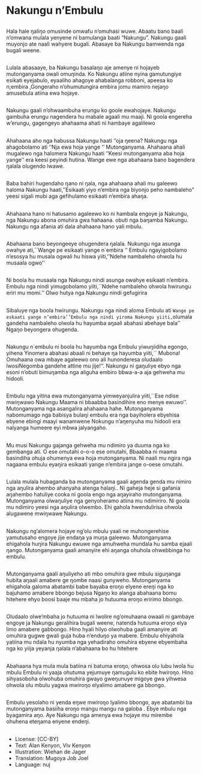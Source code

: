# Nakungu n’Embulu

##
Hala hale ŋaliŋo omusinde omwafu
n’omuhasi wuwe. Abaatu bano baali
n’omwana mulala yenyene ni
bamulanga baati “Nakungu”.
Nakungu gaali muyonjo ate naali
wahyere bugali. Abasaye ba
Nakungu bamwenda nga bugali
weene.

##
Lulala abasaaye, ba Nakungu
basalaŋo aje amenye ni hojayeb
mutonganyama owali omuŋinda.
Ko Nakungu atiine nyina
gamutungiye esikati eyejabulo,
eyaaliho ahagoye ahabalanga
robboni, apeesa ko n;embira
,Gongeraho n’ohumutungira embira
jomu mamiro nejaŋo amusebula
atiina ewa hojaye.

##
Nakungu gaali n’ohwaambuha
erungu ko goole ewahojaye.
Nakungu gambuha erungu
nagendera hu mabale agaali mu
maaji.
Ni goola engereha w’erungu,
gagengeyo ahahaama ahati ni
hambaye agalilewo

##
Ahahaana aho nga habussa
Nakungu haati ‘’oja ŋeena?
Nakungu nga ahagobolamo ati ‘’Nja
ewa hoja yange ‘’ Mutonganyama.
Ahahaana ahali mugalewo nga
halomera Nakungu haati ‘’Keesi
mutonganyama aba hoja yange’’
era keesi peyindi hutina.
Wange ewe nga abahaana bano
bagendera ŋalala olugendo lwawe.

##
Baba bahiri hugendaho ŋano ni
ŋala, nga ahahaana ahali mu
galeewo haloma
Nakungu haati,’’Esikaati yiyo
n’embira nga biyonjo peho
nambaleho” yeesi sigali mubi aga
gefihulamo esikaati n’embira
ahaŋa.

##
Ahahaana hano ni hatusamo
agaleewo ko ni hambala engoye ja
Nakungu, nga Nakungu abona
omuhira gwa hahaana.
obuti nga baŋamba Nakungu.
Nakungu nga afania ati dala
ahahaana hano yali mbulu.

##
Abahaana bano beyongeeye
ohugendera ŋalala. Nukungu nga
asunga owahye ati,``Wange pe
esikaati yange n`embira ‘’
Embulu ngayigobolamo n’esosya hu
musala ogwali hu hiswa yiiti,’’Ndehe
nambaleho ohwola hu musaala
ogwo’’

##
Ni boola hu musaala nga Nakungu
nindi asunga owahye esikaati
n’embira.
Embulu nga nindi yimugobolamo
yiiti,``Ndehe nambaleho ohwola
hwirungu eriri mu momi.’’
Olwo hutya nga Nakungu nindi
gefugirira

##
Sibaluye nga boola hwirungu.
Nakungu nga nindi aloma Embulu
ati ``Wange pe eskaati yange
n’embira’’Embulu nga nindi yiroma
Nakungu yiiti,``olumala gandeha
nambaleho olwola hu hayumba
aŋaali abahasi abehaye bala’’
Ngaŋo beyongera ohugenda.

##
Nakungu n`embulu ni boola hu
hayumba nga Embulu yiwuŋiidiha
egongo, yihena
Yinomera abahasi abaali ni behaye
ŋa hayumba yiiti,`` Mubona!
Omuhaana owa mbaye agaleewo
ono ali hunonderesa oludaalo lwosiNegomba gandehe attine mu jije!’’.
Nakungu ni gaŋuliye ebyo nga esoni
n’obuti bimuŋamba nga aliguha
embiro bbwa-a-a aja gehweha mu
hidooli.

##
Embulu nga yitina ewa
mutonganyama yimweyanjulira
yiiti,``Ese ndise mwiŋwawo
Nakungu Maama ni bbaabba
basindihire eno menye ewuwo’’.
Mutonganyama nga asangalira
ahahaana hahe. Mutonganyama
nabomumago nga babisya bulaŋi
embulu era nga bayiholera
ebyehisa ebyene ebingi maayi
wanamwene Nokungu n’aŋenyuha
mu hidooli era nalyanga humeere
eyi mbwa jalyangaho.

##
Mu musi Nakungu gajanga gehweha
mu ndimiro ya duuma nga ko
gembanga ati.
O ese omutahi o-o-o ese omutahi,
Bbaabba ni maama basindiha ohuja
ohumenya ewa hoja
mutonganyama.
Ni naali mu ngira nga nagaana
embulu eyaŋira esikaati yange
n’embira jange o-oese omutahi.

##
Lulala mulala hubaganda ba
mutonganyama gaali agenda genda
mu nimiro nga aŋulira ahembo
ahanyaha atenga halaŋi..
Ni gaheja heje si gafania aŋahembo
hatuliye cooka ni goola engo nga
aŋayiraho mutonganyama.
Mutonganyama olwaŋuliye nga
genyoheramo atiina mu ndimiriro.
Ni goola mu ndimiro yeesi nga
aŋulira olwembo. Ehi gahola
hwendulirisa ohwola alugawene
mwiŋwawe Nakungu.

##
Nakungu ng’alomera hojaye ng’olu
mbulu yaali ne muhongerehise
yamutusaho engoye jije endaŋa ya
muŋa galeewo.
Mutonganyama ehigahola huŋira
Nakungu ewuwe nga amuhweha
mundala hu samba ejaali ŋango.
Mutonganyama gaali amanyire ehi
aŋanga ohuhola ohwebbinga ho
embulu.

##
Mutonganyama gaali aŋuliyeho ati
mbo omuhira gwe mbulu siguŋanga
hubita aŋaali amabere ge ŋombe
naasi gunyweho.
Mutonganyama ehigahola galoma
abatambi babe bayaba eroŋo
elyene ereŋi nga ko bajuhamo
amabere bbongo bejusa Ngaŋo ko
alanga abahaana bomu hitehere
ehyo boosi baaje mu mbaha jo
hutuuma eroŋo eririmo bbongo.

##
Oludaalo olwe’mbaha jo hutuuma ni
lwolire ng’omuhaana owaali ni
gambaye engoye ja Nakungu
geralihira bugali weene, natenda
hutuuma eroŋo elya limo amabere
gabbongo. Hino hyali hilyo
olwohuba gaali amanyire ati
omuhira gugwe gwali guja huba
n’enduŋo ya mabere.
Embulu ehiyahola yatiina mu ndala
hu nyumba nga yehadiraho omuhira
ebyene ebyembaha nga ko yiija
yeyanja ŋalala n’abahaana bo hu
hitehere

##
Abahaana hya mula mula batiina ni
batuma eroŋo, ohwosa olu lubu
lwola hu mbulu
Embulu ni yaaja ohutuma yejumuye
ŋamugulu ko ebite hwiroŋo. Hino
sihyasoboha olwohuba omuhira
gwayo gweŋunuye migoye gwa
yihwesa ohwola olu mbulu yagwa
mwiroŋo elyalimo amabere ga
bbongo.

##
Embulu yesolaho ni yenda eŋwe
mwiroŋo lyalimo bbongo, aye
abatambi ba mutonganyama
basiiha eroŋo mangu mangu na
galoba .
Ebye mbulu nga byagamira aŋo.
Aye Nakungu nga amenya ewa
hojaye mu mirembe ohuhena
eteŋama enyene endeŋi.

##
* License: [CC-BY]
* Text: Alan Kenyon, Viv Kenyon
* Illustration: Wiehan de Jager
* Translation: Mugoya Job Joel
* Language: nuj
